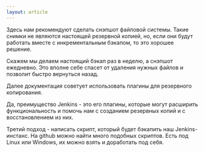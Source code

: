 ```yaml
---
layout: article
---
```

Здесь нам рекомендуют сделать снэпшот файловой системы. Такие снимки не являются настоящей резервной копией, но, если они будут работать вместе с инкрементальным бэкапом, то это хорошее решение.

Скажем мы делаем настоящий бэкап раз в неделю, а снэпшот ежедневно. Это вполне себе спасет от удаления нужных файлов и позволит быстро вернуться назад.

Далее документация советует использовать плагины для резервного копирования.

Да, преимущество Jenkins - это его плагины, которые могут расширить функциональность и помочь нам с созданием резервных копий и с восстановлением из них.

Третий подход - написать скрипт, который будет бэкапить наш Jenkins-инстанс. На github можно найти много подобных скриптов. Есть под Linux или Windows, их можно взять и доработать под себя.
